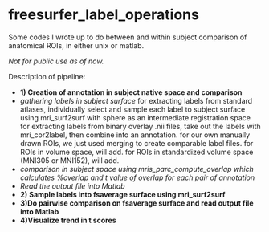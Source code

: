 # freesurfer_label_operations
Some codes I wrote up to do between and within subject comparison of anatomical ROIs, in either unix or matlab. 

*Not for public use as of now.* 

Description of pipeline:
* **1) Creation of annotation in subject native space and comparison**
 * *gathering labels in subject surface*  for extracting labels from standard atlases, individually select and sample each label to subject surface using mri_surf2surf with sphere as an intermediate registration space  for extracting labels from binary overlay .nii files, take out the labels with mri_cor2label, then combine into an annotation.  for our own manually drawn ROIs, we just used merging to create comparable label files.  for ROIs in volume space, will add.  for ROIs in standardized volume space (MNI305 or MNI152), will add.
  * *comparison in subject space using mris_parc_compute_overlap which calculates %overlap and t value of overlap for each pair of annotation*
 * *Read the output file into Matlab*
* **2) Sample labels into fsaverage surface using mri_surf2surf**
*  **3)Do pairwise comparison on fsaverage surface and read output file into Matlab**
*  **4)Visualize trend in t scores**


    
